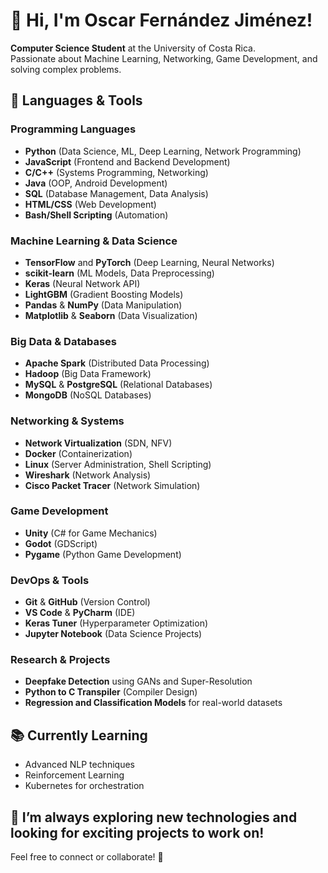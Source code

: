 
# 👋 Hi, I'm Oscar Fernández Jiménez!

**Computer Science Student** at the University of Costa Rica.  
Passionate about Machine Learning, Networking, Game Development, and solving complex problems.

## 🔧 Languages & Tools

### **Programming Languages**
- **Python** (Data Science, ML, Deep Learning, Network Programming)
- **JavaScript** (Frontend and Backend Development)
- **C/C++** (Systems Programming, Networking)
- **Java** (OOP, Android Development)
- **SQL** (Database Management, Data Analysis)
- **HTML/CSS** (Web Development)
- **Bash/Shell Scripting** (Automation)

### **Machine Learning & Data Science**
- **TensorFlow** and **PyTorch** (Deep Learning, Neural Networks)
- **scikit-learn** (ML Models, Data Preprocessing)
- **Keras** (Neural Network API)
- **LightGBM** (Gradient Boosting Models)
- **Pandas** & **NumPy** (Data Manipulation)
- **Matplotlib** & **Seaborn** (Data Visualization)

### **Big Data & Databases**
- **Apache Spark** (Distributed Data Processing)
- **Hadoop** (Big Data Framework)
- **MySQL** & **PostgreSQL** (Relational Databases)
- **MongoDB** (NoSQL Databases)

### **Networking & Systems**
- **Network Virtualization** (SDN, NFV)
- **Docker** (Containerization)
- **Linux** (Server Administration, Shell Scripting)
- **Wireshark** (Network Analysis)
- **Cisco Packet Tracer** (Network Simulation)

### **Game Development**
- **Unity** (C# for Game Mechanics)
- **Godot** (GDScript)
- **Pygame** (Python Game Development)

### **DevOps & Tools**
- **Git** & **GitHub** (Version Control)
- **VS Code** & **PyCharm** (IDE)
- **Keras Tuner** (Hyperparameter Optimization)
- **Jupyter Notebook** (Data Science Projects)

### **Research & Projects**
- **Deepfake Detection** using GANs and Super-Resolution
- **Python to C Transpiler** (Compiler Design)
- **Regression and Classification Models** for real-world datasets

## 📚 Currently Learning
- Advanced NLP techniques
- Reinforcement Learning
- Kubernetes for orchestration

## 🌱 I’m always exploring new technologies and looking for exciting projects to work on!

Feel free to connect or collaborate! 🚀
